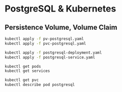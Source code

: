 # PostgreSQL & Kubernetes

## Persistence Volume, Volume Claim

```bash
kubectl apply -f pv-postgresql.yaml
kubectl apply -f pvc-postgresql.yaml

kubectl apply -f postgresql-deployment.yaml
kubectl apply -f postgresql-service.yaml

kubectl get pods
kubectl get services

kubectl get pvc
kubectl describe pod postgresql
```